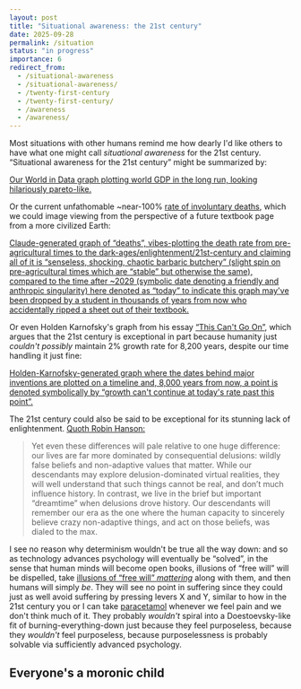 ```yaml
---
layout: post
title: "Situational awareness: the 21st century"
date: 2025-09-28
permalink: /situation
status: "in progress"
importance: 6
redirect_from:
  - /situational-awareness
  - /situational-awareness/
  - /twenty-first-century
  - /twenty-first-century/
  - /awareness
  - /awareness/
---
```


Most situations with other humans remind me how dearly I'd like others to have what one might call *situational awareness* for the 21st century. “Situational awareness for the 21st century” might be summarized by:



[Our World in Data graph plotting world GDP in the long run, looking hilariously pareto-like.]([https://imgur.com/mKS5T2S.png](https://imgur.com/mKS5T2S.png))


Or the current unfathomable ~near-100% [rate of involuntary deaths](https://ourworldindata.org/grapher/number-of-deaths-per-year), which we could image viewing from the perspective of a future textbook page from a more civilized Earth:


[Claude-generated graph of “deaths”, vibes-plotting the death rate from pre-agricultural times to the dark-ages/enlightenment/21st-century and claiming all of it is “senseless, shocking, chaotic barbaric butchery” (slight spin on pre-agricultural times which are “stable” but otherwise the same), compared to the time after ~2029 (symbolic date denoting a friendly and anthropic singularity) here denoted as “today” to indicate this graph may've been dropped by a student in thousands of years from now who accidentally ripped a sheet out of their textbook.]([https://imgur.com/icqEgjm.png](https://imgur.com/icqEgjm.png))




Or even Holden Karnofsky's graph from his essay [“This Can't Go On”](https://www.lesswrong.com/posts/5FZxhdi6hZp8QwK7k/this-can-t-go-on), which argues that the 21st century is exceptional in part because humanity just *couldn't possibly* maintain 2% growth rate for 8,200 years, despite our time handling it just fine:


[Holden-Karnofsky-generated graph where the dates behind major inventions are plotted on a timeline and, 8,000 years from now, a point is denoted symbolically by “growth can't continue at today's rate past this point”.]([https://imgur.com/9IC52sS.png](https://imgur.com/9IC52sS.png))



The 21st century could also be said to be exceptional for its stunning lack of enlightenment. [Quoth Robin Hanson:](https://www.overcomingbias.com/p/this-is-the-dream-timehtml)


> Yet even these differences will pale relative to one huge difference: our lives are far more dominated by consequential delusions: wildly false beliefs and non-adaptive values that matter.  While our descendants may explore delusion-dominated virtual realities, they will well understand that such things cannot be real, and don’t much influence history.  In contrast, we live in the brief but important “dreamtime” when delusions drove history.  Our descendants will remember our era as the one where the human capacity to sincerely believe crazy non-adaptive things, and act on those beliefs, was dialed to the max.


I see no reason why determinism wouldn't be true all the way down: and so as technology advances psychology will eventually be “solved”, in the sense that human minds will become open books, illusions of “free will” will be dispelled, take [illusions of “free will” *mattering*](http://lesswrong.com/posts/NEeW7eSXThPz7o4Ne/thou-art-physics) along with them, and then humans will simply *be*. They will see no point in suffering since they could just as well avoid suffering by pressing levers X and Y, similar to how in the 21st century you or I can take [paracetamol](https://en.wikipedia.org/wiki/Paracetamol) whenever we feel pain and we don't think much of it. They probably *wouldn't* spiral into a Doestoevsky-like fit of burning-everything-down just because they feel purposeless, because they *wouldn't* feel purposeless, because purposelessness is probably solvable via sufficiently advanced psychology.


## Everyone's a moronic child
